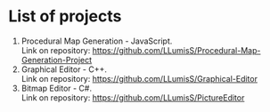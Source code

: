 # List of projects
1) Procedural Map Generation - JavaScript.  
Link on repository: https://github.com/LLumisS/Procedural-Map-Generation-Project
2) Graphical Editor - C++.  
Link on repository: https://github.com/LLumisS/Graphical-Editor
3) Bitmap Editor - C#.  
Link on repository: https://github.com/LLumisS/PictureEditor
